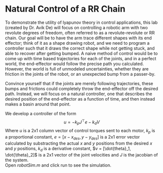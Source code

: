 # Natural Control of a RR Chain

To demonstrate the utility of lyapunov theory in control applications, this lab (created by Dr. Avik De) will focus on controlling a robotic arm with two revolute degrees of freedom, often referred to as a revolute-revolute or RR chain. Our goal will be to have the arm trace different shapes with its end effector; think of it as a shape drawing robot, and we need to program a controller such that it draws the correct shape while not getting stuck, and able to recover after getting bumped. A naive method of control would be to come up with time based trajectories for each of the joints, and in a perfect world, the end-effector would follow the precise path you calculated. However, the world is full of unmodeled uncertainties, whether they are friction in the joints of the robot, or an unexpected bump from a passer-by.<br />

Convince yourself that if the joints are merely following trajectories, these bumps and frictions could completely throw the end-effector off the desired path. Instead, we will focus on a natural controller, one that describes the desired position of the end-effector as a function of time, and then instead makes a basin around that point.<br />

We develop a controller of the form
$$
	u = -k_p J^{\top} e - k_d V
$$
Where $u$ is a 2x1 column vector of control torques sent to each motor, $k_p$ is a proportional constant, $e = [x-x_{des}, y-y_{des}]$ is a 2x1 error vector calculated by substracting the actual $x$ and $y$ positions from the desired $x$ and $y$ positions, $k_{d}$ is a derivative constant, $v = [\dot{theta}_1, \dot{\theta}_2]$ is a 2x1 vector of the joint velocities and $J$ is the jacobian of the system.<br />
Open *robotSim.m* and click run to see the simulation.
